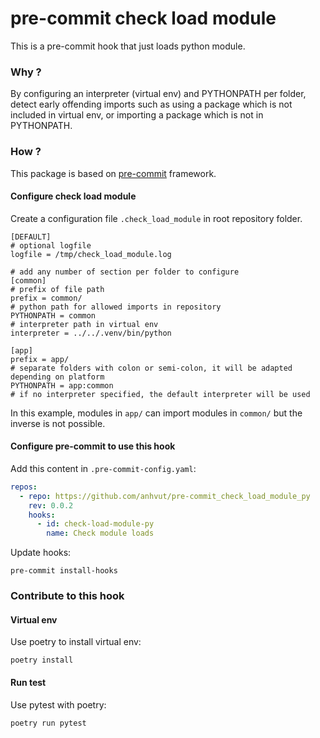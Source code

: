 # pre-commit check load module

This is a pre-commit hook that just loads python module.

### Why ?

By configuring an interpreter (virtual env) and PYTHONPATH per folder, detect early offending imports
such as using a package which is not included in virtual env, or importing a package which is not in PYTHONPATH.

### How ?

This package is based on [pre-commit](https://pre-commit.com/) framework.

#### Configure check load module

Create a configuration file `.check_load_module` in root repository folder.

```
[DEFAULT]
# optional logfile
logfile = /tmp/check_load_module.log

# add any number of section per folder to configure
[common]
# prefix of file path
prefix = common/
# python path for allowed imports in repository
PYTHONPATH = common
# interpreter path in virtual env
interpreter = ../../.venv/bin/python

[app]
prefix = app/
# separate folders with colon or semi-colon, it will be adapted depending on platform
PYTHONPATH = app:common
# if no interpreter specified, the default interpreter will be used
```

In this example, modules in `app/` can import modules in `common/` but the inverse is not possible.

#### Configure pre-commit to use this hook

Add this content in `.pre-commit-config.yaml`:

```yaml
repos:
  - repo: https://github.com/anhvut/pre-commit_check_load_module_py
    rev: 0.0.2
    hooks:
      - id: check-load-module-py
        name: Check module loads
```

Update hooks:

```commandline
pre-commit install-hooks
```

### Contribute to this hook

#### Virtual env

Use poetry to install virtual env:

```commandline
poetry install
```

#### Run test

Use pytest with poetry:

```commandline
poetry run pytest
```